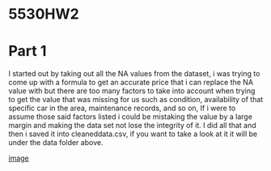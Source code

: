 # 5530HW2

<h1>Part 1</h1>
I started out by taking out all the NA values from the dataset, i was trying to come up with a formula to get an accurate price that i can replace the NA value with but there are too many factors to take
into account when trying to get the value that was missing for us such as condition, availability of that specific car in the area, maintenance records, and so on, If i were to assume those said factors listed 
i could be mistaking the value by a large margin and making the data set not lose the integrity of it. I did all that and then i saved it into cleaneddata.csv, if you want to take a look at it it will be under the data folder above. 

[image](https://github.com/SemirHot/5530HW2/assets/70181745/3ad67da9-388c-4e1d-ab5d-21f85caf7e4e)
